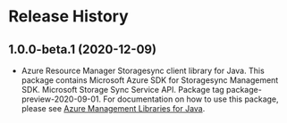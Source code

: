 # Release History

## 1.0.0-beta.1 (2020-12-09)

- Azure Resource Manager Storagesync client library for Java. This package contains Microsoft Azure SDK for Storagesync Management SDK. Microsoft Storage Sync Service API. Package tag package-preview-2020-09-01. For documentation on how to use this package, please see [Azure Management Libraries for Java](https://aka.ms/azsdk/java/mgmt).